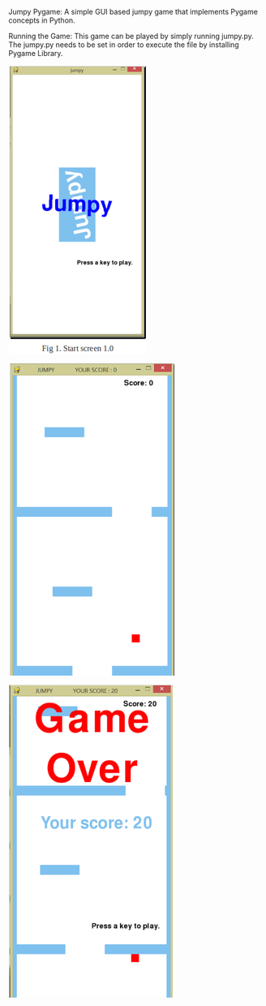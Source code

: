 Jumpy Pygame:
A simple GUI based jumpy game that implements Pygame concepts in Python. 

Running the Game:
This game can be played by simply running jumpy.py. The jumpy.py needs to be set in order to execute the file by installing Pygame Library. 

![alt tag](https://raw.githubusercontent.com/divyam8/JumpyPygame/master/Screenshots/startscreen.png)
           
![alt tag](https://raw.githubusercontent.com/divyam8/JumpyPygame/master/Screenshots/gameplay.png)
           
![alt tag](https://raw.githubusercontent.com/divyam8/JumpyPygame/master/Screenshots/gameover.png)
